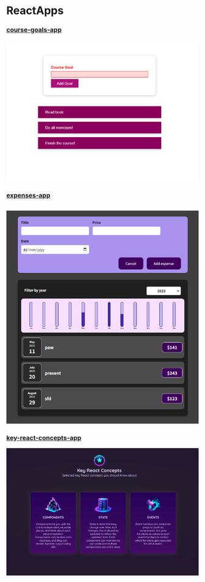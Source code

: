 # ReactApps
### [course-goals-app](/course-goals-app)

![course-goals-app screen](/course-goals-app/public/images/CourseGoalsAppScreenshot.png)
----------------------------------------------------------------------------------


### [expenses-app](/expenses-app)

![expenses-app screen](/expenses-app/public/screenshots/ExpensesInterface3.png)
----------------------------------------------------------------------------------


### [key-react-concepts-app](/key-react-concepts-app)

![key-react-concepts-app screen](/key-react-concepts-app/src/images/KeyReactConceptsInterface.png)
